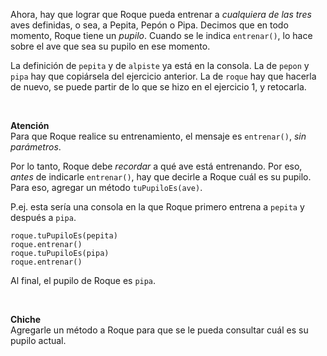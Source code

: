 Ahora, hay que lograr que Roque pueda entrenar a _cualquiera de las tres_ aves definidas, o sea, a Pepita, Pepón o Pipa.
Decimos que en todo momento, Roque tiene un _pupilo_. Cuando se le indica `entrenar()`, lo hace sobre el ave que sea su pupilo en ese momento.

La definición de `pepita` y de `alpiste` ya está en la consola. La de `pepon` y `pipa` hay que copiársela del ejercicio anterior. La de `roque` hay que hacerla de nuevo, se puede partir de lo que se hizo en el ejercicio 1, y retocarla.

<br>

**Atención** <br>
Para que Roque realice su entrenamiento, el mensaje es `entrenar()`, _sin parámetros_. 

Por lo tanto, Roque debe _recordar_ a qué ave está entrenando. 
Por eso, _antes_ de indicarle `entrenar()`, hay que decirle a Roque cuál es su pupilo. Para eso, agregar un método `tuPupiloEs(ave)`.

P.ej. esta sería una consola en la que Roque primero entrena a `pepita` y después a `pipa`. 

```
roque.tuPupiloEs(pepita)
roque.entrenar()
roque.tuPupiloEs(pipa)
roque.entrenar()
```

Al final, el pupilo de Roque es `pipa`.

<br>

**Chiche** <br>
Agregarle un método a Roque para que se le pueda consultar cuál es su pupilo actual.
